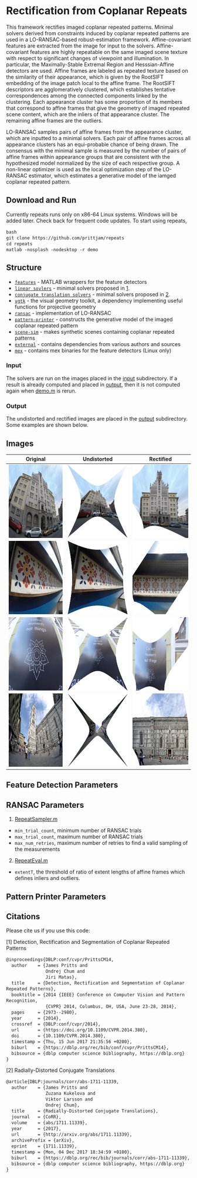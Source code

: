 # Rectification from Coplanar Repeats
This framework rectifies imaged coplanar repeated patterns. Minimal solvers derived from constraints induced by coplanar repeated patterns are used in a LO-RANSAC-based robust-estimation framework. Affine-covariant features are extracted from the image for input to the solvers. Affine-covariant features are highly repeatable on the same imaged scene texture with respect to significant changes of viewpoint and illumination. In particular, the Maximally-Stable Extremal Region and Hesssian-Affine detectors are used. Affine frames are labeled as repeated texture based on the similarity of their appearance, which is given by the RootSIFT embedding of the image patch local to the affine frame. The RootSIFT descriptors are agglomeratively clustered, which establishes tentative correspondences among the connected components linked by the
clustering. Each appearance cluster has some proportion of its members that correspond to affine frames that give
the geometry of imaged repeated scene content, which are the inliers of that appearance cluster. The remaining affine
frames are the outliers.

LO-RANSAC samples pairs of affine frames from the appearance cluster, which are inputted to a minimal solvers. Each pair of affine frames across all appearance clusters has an equi-probable chance of being drawn.
The consensus with the minimal sample is measured by the number of pairs of affine frames within appearance groups
that are consistent with the hypothesized model normalized by the size of each respective group. A non-linear optimizer is used as the local optimization step of the LO-RANSAC estimator, which estimates a generative model of the iamged coplanar repeated pattern. 

## Download and Run 
Currently repeats runs only on x86-64 Linux systems. Windows will be added later. Check back for frequent code updates. To start using repeats, 
```
bash
git clone https://github.com/prittjam/repeats
cd repeats
matlab -nosplash -nodesktop -r demo
```
## Structure
- [`features`](features) - MATLAB wrappers for the feature detectors
- [`linear sovlers`](cvpr14/solvers) - minimal solvers proposed in [1](http://cmp.felk.cvut.cz/~prittjam/doc/cvpr14.pdf). 
- [`conjugate translation solvers`](cvpr18/solvers) - minimal solvers proposed in [2](https://arxiv.org/abs/1711.11339). 
- [`vgtk`](vgtk) - the visual geometry toolkit, a dependency implementing useful functions for projective geometry
- [`ransac`](ransac) - implementation of LO-RANSAC
- [`pattern-printer`](pattern_printer) - constructs the generative model of the imaged coplanar repeated pattern
- [`scene-sim`](scene_sim) - makes synthetic scenes containing coplanar repeated patterns
- [`external`](external) - contains dependencies from various authors and sources
- [`mex`](mex) - contains mex binaries for the feature detectors (Linux only)

### Input
The solvers are run on the images placed in the [input](input) subdirectory. If a result is already computed and placed in [output](output), then it is not computed again when [demo.m](demo.m) is rerun. 

### Output 
The undistorted and rectified images are placed in the [output](output) subdirectory. Some examples are shown below. 

## Images
Original | Undistorted | Rectified
:-------------------------:|:-------------------------:|:-------------------------:
<img src="imgs/pattern1b.jpg" alt="Drawing" height="200" width="280"/>  |  <img src="imgs/rotate_udist.jpg" alt="Drawing" height="200" width="280"/> | <img src="imgs/crop_great_rotate.jpg" alt="Drawing" height="200" width="280"/>
<img src="imgs/new_medium_63_o.jpg" alt="Drawing" height="200" width="280"/>  |  <img src="imgs/flower_medium_H222_ECCV18_ud.jpg" alt="Drawing" height="200" width="280"/> | <img src="imgs/flower_medium_H222_ECCV18_mat_rect_rot.jpg" alt="Drawing" height="200" width="280"/>
<img src="imgs/pattern24w.jpg" alt="Drawing" height="200" width="280"/>  |  <img src="imgs/pattern24w_ud.jpg" alt="Drawing" height="200" width="280"/> | <img src="imgs/pattern24w_rect.jpg" alt="Drawing" height="200" width="280"/>
<img src="imgs/Fujifilm_X_E1_Samyang_8mm.jpg" alt="Drawing" height="200" width="280"/>  |  <img src="imgs/Fujifilm_X_E1_Samyang_8mm_ud.jpg" alt="Drawing" height="200" width="280"/> | <img src="imgs/Fujifilm_X_E1_Samyang_8mm_rect_cropped.jpg" alt="Drawing" height="200" width="280"/>

## Feature Detection Parameters

## RANSAC Parameters
1. [RepeatSampler.m](TBD)
  * `min_trial_count`, minimum number of RANSAC trials
  * `max_trial_count`, maximum number of RANSAC trials
  * `max_num_retries`, maximum number of retries to find a valid sampling of the measurements
2. [RepeatEval.m](TBD)
  * `extentT`, the threshold of ratio of extent lengths of affine frames which defines inliers and outliers. 
 
## Pattern Printer Parameters



## Citations
Please cite us if you use this code:

[1] Detection, Rectification and Segmentation of Coplanar Repeated Patterns
```
@inproceedings{DBLP:conf/cvpr/PrittsCM14,
  author    = {James Pritts and
               Ondrej Chum and
               Jiri Matas},
  title     = {Detection, Rectification and Segmentation of Coplanar Repeated Patterns},
  booktitle = {2014 {IEEE} Conference on Computer Vision and Pattern Recognition,
               {CVPR} 2014, Columbus, OH, USA, June 23-28, 2014},
  pages     = {2973--2980},
  year      = {2014},
  crossref  = {DBLP:conf/cvpr/2014},
  url       = {https://doi.org/10.1109/CVPR.2014.380},
  doi       = {10.1109/CVPR.2014.380},
  timestamp = {Thu, 15 Jun 2017 21:35:56 +0200},
  biburl    = {https://dblp.org/rec/bib/conf/cvpr/PrittsCM14},
  bibsource = {dblp computer science bibliography, https://dblp.org}
}
```
[2] Radially-Distorted Conjugate Translations
```
@article{DBLP:journals/corr/abs-1711-11339,
  author    = {James Pritts and
               Zuzana Kukelova and
               Viktor Larsson and
               Ondrej Chum},
  title     = {Radially-Distorted Conjugate Translations},
  journal   = {CoRR},
  volume    = {abs/1711.11339},
  year      = {2017},
  url       = {http://arxiv.org/abs/1711.11339},
  archivePrefix = {arXiv},
  eprint    = {1711.11339},
  timestamp = {Mon, 04 Dec 2017 18:34:59 +0100},
  biburl    = {https://dblp.org/rec/bib/journals/corr/abs-1711-11339},
  bibsource = {dblp computer science bibliography, https://dblp.org}
}
```
